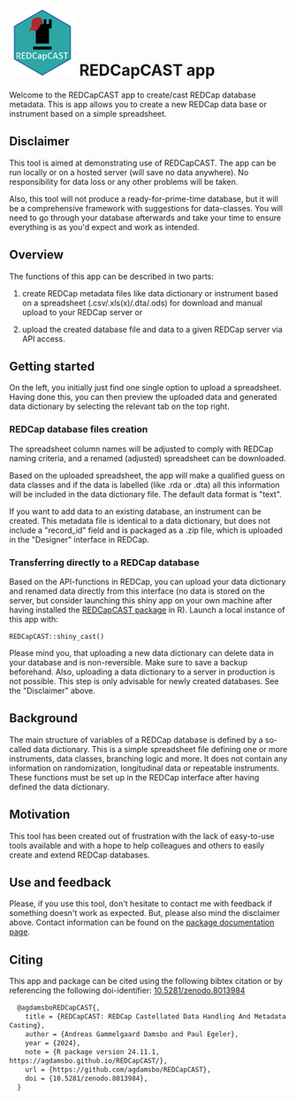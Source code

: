 # ![](logo.png) REDCapCAST app 

Welcome to the REDCapCAST app to create/cast REDCap database metadata. This is app allows you to create a new REDCap data base or instrument based on a simple spreadsheet.

## Disclaimer

This tool is aimed at demonstrating use of REDCapCAST. The app can be run locally or on a hosted server (will save no data anywhere). No responsibility for data loss or any other problems will be taken.

Also, this tool will not produce a ready-for-prime-time database, but it will be a comprehensive framework with suggestions for data-classes. You will need to go through your database afterwards and take your time to ensure everything is as you'd expect and work as intended.

## Overview

The functions of this app can be described in two parts:

1.  create REDCap metadata files like data dictionary or instrument based on a spreadsheet (.csv/.xls(x)/.dta/.ods) for download and manual upload to your REDCap server or

2.  upload the created database file and data to a given REDCap server via API access.

## Getting started

On the left, you initially just find one single option to upload a spreadsheet. Having done this, you can then preview the uploaded data and generated data dictionary by selecting the relevant tab on the top right.

### REDCap database files creation

The spreadsheet column names will be adjusted to comply with REDCap naming criteria, and a renamed (adjusted) spreadsheet can be downloaded.

Based on the uploaded spreadsheet, the app will make a qualified guess on data classes and if the data is labelled (like .rda or .dta) all this information will be included in the data dictionary file. The default data format is "text".

If you want to add data to an existing database, an instrument can be created. This metadata file is identical to a data dictionary, but does not include a "record_id" field and is packaged as a .zip file, which is uploaded in the "Designer" interface in REDCap.

### Transferring directly to a REDCap database

Based on the API-functions in REDCap, you can upload your data dictionary and renamed data directly from this interface (no data is stored on the server, but consider launching this shiny app on your own machine after having installed the [REDCapCAST package](https://agdamsbo.github.io/REDCapCAST/#installation) in R). Launch a local instance of this app with:

```
REDCapCAST::shiny_cast()
```

Please mind you, that uploading a new data dictionary can delete data in your database and is non-reversible. Make sure to save a backup beforehand. Also, uploading a data dictionary to a server in production is not possible. This step is only advisable for newly created databases. See the "Disclaimer" above.

## Background

The main structure of variables of a REDCap database is defined by a so-called data dictionary. This is a simple spreadsheet file defining one or more instruments, data classes, branching logic and more. It does not contain any information on randomization, longitudinal data or repeatable instruments. These functions must be set up in the REDCap interface after having defined the data dictionary.

## Motivation

This tool has been created out of frustration with the lack of easy-to-use tools available and with a hope to help colleagues and others to easily create and extend REDCap databases.

## Use and feedback

Please, if you use this tool, don't hesitate to contact me with feedback if something doesn't work as expected. But, please also mind the disclaimer above. Contact information can be found on the [package documentation page](https://agdamsbo.github.io/REDCapCAST/).

## Citing

This app and package can be cited using the following bibtex citation or by referencing the following doi-identifier: [10.5281/zenodo.8013984](https://doi.org/10.5281/zenodo.8013984)

```
  @agdamsboREDCapCAST{,
    title = {REDCapCAST: REDCap Castellated Data Handling And Metadata Casting},
    author = {Andreas Gammelgaard Damsbo and Paul Egeler},
    year = {2024},
    note = {R package version 24.11.1, https://agdamsbo.github.io/REDCapCAST/},
    url = {https://github.com/agdamsbo/REDCapCAST},
    doi = {10.5281/zenodo.8013984},
  }
```
